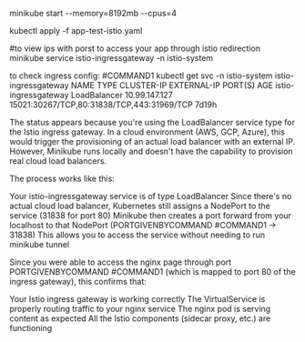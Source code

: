 minikube start --memory=8192mb --cpus=4


kubectl apply -f app-test-istio.yaml


#to view ips with porst to access your app through istio redirection
minikube service istio-ingressgateway -n istio-system


to check ingress config: #COMMAND1
kubectl get svc -n istio-system istio-ingressgateway 
NAME                   TYPE           CLUSTER-IP      EXTERNAL-IP   PORT(S)                                      AGE
istio-ingressgateway   LoadBalancer   10.99.147.127   <pending>     15021:30267/TCP,80:31838/TCP,443:31969/TCP   7d19h

The <pending> status appears because you're using the LoadBalancer service type for the Istio ingress gateway. In a cloud environment (AWS, GCP, Azure), this would trigger the provisioning of an actual load balancer with an external IP. However, Minikube runs locally and doesn't have the capability to provision real cloud load balancers.


The process works like this:

Your istio-ingressgateway service is of type LoadBalancer
Since there's no actual cloud load balancer, Kubernetes still assigns a NodePort to the service (31838 for port 80)
Minikube then creates a port forward from your localhost to that NodePort (PORTGIVENBYCOMMAND #COMMAND1 → 31838)
This allows you to access the service without needing to run minikube tunnel

Since you were able to access the nginx page through port PORTGIVENBYCOMMAND #COMMAND1 (which is mapped to port 80 of the ingress gateway), this confirms that:

Your Istio ingress gateway is working correctly
The VirtualService is properly routing traffic to your nginx service
The nginx pod is serving content as expected
All the Istio components (sidecar proxy, etc.) are functioning